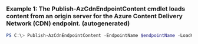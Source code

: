 ### Example 1: The Publish-AzCdnEndpointContent cmdlet loads content from an origin server for the Azure Content Delivery Network (CDN) endpoint. (autogenerated)
```powershell
PS C:\> Publish-AzCdnEndpointContent -EndpointName $endpointName -LoadContent <String[]> -ProfileName $profileName -ResourceGroupName MyResourceGroup
```

